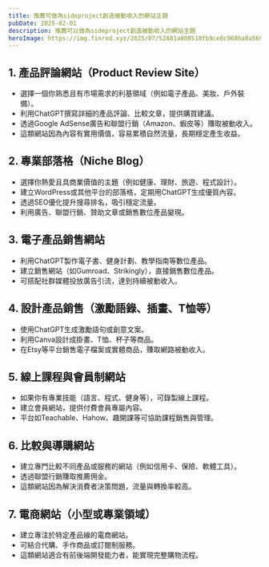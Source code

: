 ```yaml
---
title: 推薦可做為sideproject創造被動收入的網站主題
pubDate: 2025-02-01
description: 推薦可以做為sideproject創造被動收入的網站主題
heroImage: https://img.finrod.xyz/2025/07/52881a808510fb9ce0c960ba8a5691e4.png
---
```


## 1. 產品評論網站（Product Review Site）

- 選擇一個你熟悉且有市場需求的利基領域（例如電子產品、美妝、戶外裝備）。
- 利用ChatGPT撰寫詳細的產品評論、比較文章，提供購買建議。
- 透過Google AdSense廣告和聯盟行銷（Amazon、蝦皮等）賺取被動收入。
- 這類網站因為內容有實用價值，容易累積自然流量，長期穩定產生收益。


## 2. 專業部落格（Niche Blog）

- 選擇你熱愛且具商業價值的主題（例如健康、理財、旅遊、程式設計）。
- 建立WordPress或其他平台的部落格，定期用ChatGPT生成優質內容。
- 透過SEO優化提升搜尋排名，吸引穩定流量。
- 利用廣告、聯盟行銷、贊助文章或銷售數位產品變現。


## 3. 電子產品銷售網站

- 利用ChatGPT製作電子書、健身計劃、教學指南等數位產品。
- 建立銷售網站（如Gumroad、Strikingly），直接銷售數位產品。
- 可搭配社群媒體投放廣告引流，達到持續被動收入。


## 4. 設計產品銷售（激勵語錄、插畫、T恤等）

- 使用ChatGPT生成激勵語句或創意文案。
- 利用Canva設計成掛畫、T恤、杯子等商品。
- 在Etsy等平台銷售電子檔案或實體商品，賺取網路被動收入。


## 5. 線上課程與會員制網站

- 如果你有專業技能（語言、程式、健身等），可錄製線上課程。
- 建立會員網站，提供付費會員專屬內容。
- 平台如Teachable、Hahow、趣開課等可協助課程銷售與管理。


## 6. 比較與導購網站

- 建立專門比較不同產品或服務的網站（例如信用卡、保險、軟體工具）。
- 透過聯盟行銷賺取推薦佣金。
- 這類網站因為解決消費者決策問題，流量與轉換率較高。


## 7. 電商網站（小型或專業領域）

- 建立專注於特定產品線的電商網站。
- 可結合代購、手作商品或訂閱制服務。
- 這類網站適合有前後端開發能力者，能實現完整購物流程。



